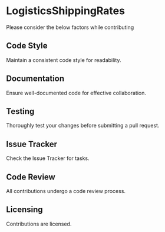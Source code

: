 # LogisticsShippingRates

Please consider the below factors while contributing

## Code Style
Maintain a consistent code style for readability.

## Documentation
Ensure well-documented code for effective collaboration.

## Testing
Thoroughly test your changes before submitting a pull request.

## Issue Tracker
Check the Issue Tracker for tasks.

## Code Review
All contributions undergo a code review process.

## Licensing
Contributions are licensed.
